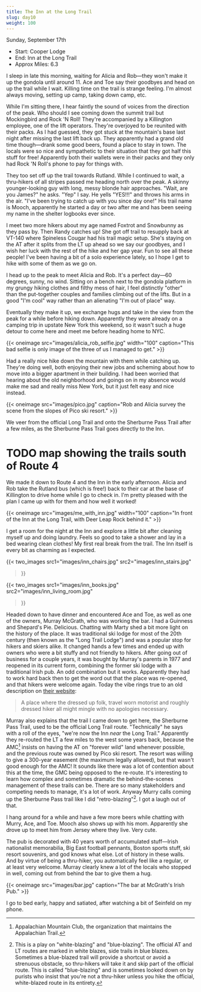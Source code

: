 ```yaml
---
title: The Inn at the Long Trail
slug: day10
weight: 100
---
```


Sunday, September 17th

- Start: Cooper Lodge
- End: Inn at the Long Trail
- Approx Miles: 6.3

I sleep in late this morning, waiting for Alicia and Rob—they won't make it up the gondola until around 11. Ace and Toe say their goodbyes and head on up the trail while I wait. Killing time on the trail is strange feeling. I'm almost always moving, setting up camp, taking down camp, etc.

While I'm sitting there, I hear faintly the sound of voices from the direction of the peak. Who should I see coming down the summit trail but Mockingbird and Rock 'N Roll! They're accompanied by a Killington employee, one of the lift operators. They're overjoyed to be reunited with their packs. As I had guessed, they got stuck at the mountain's base last night after missing the last lift back up. They apparently had a grand old time though—drank some good beers, found a place to stay in town. The locals were so nice and sympathetic to their situation that they got half this stuff for free! Apparently both their wallets were in their packs and they only had Rock 'N Roll's phone to pay for things with.

They too set off up the trail towards Rutland. While I continued to wait, a thru-hikers of all stripes passed me heading north over the peak. A skinny younger-looking guy with long, messy blonde hair approaches. "Wait, are you James?" he asks. "Yep" I say. He yells "YES!!!" and throws his arms in the air. "I've been trying to catch up with you since day one!" His trail name is Mooch, apparently he started a day or two after me and has been seeing my name in the shelter logbooks ever since.

I meet two more hikers about my age named Foxtrot and Snowbunny as they pass by. Then Randy catches up! She got off trail to resupply back at VT-140 where Spineless Cougar had his trail magic setup. She's staying on the AT after it splits from the LT up ahead so we say our goodbyes, and I wish her luck with the rest of the hike and her gap year. Fun to see all these people! I've been having a bit of a solo experience lately, so I hope I get to hike with some of them as we go on.

I head up to the peak to meet Alicia and Rob. It's a perfect day—60 degrees, sunny, no wind. Sitting on a bench next to the gondola platform in my grungy hiking clothes and filthy mess of hair, I feel distinctly "other" than the put-together couples and families climbing out of the lifts. But in a good "I'm cool" way rather than an alienating "I'm out of place" way.

Eventually they make it up, we exchange hugs and take in the view from the peak for a while before hiking down. Apparently they were already on a camping trip in upstate New York this weekend, so it wasn't such a huge detour to come here and meet me before heading home to NYC.

{{< oneimage src="images/alicia_rob_selfie.jpg" width="100" caption="This bad selfie is only image of the three of us I managed to get." >}}

Had a really nice hike down the mountain with them while catching up. They're doing well, both enjoying their new jobs and scheming about how to move into a bigger apartment in their building. I had been worried that hearing about the old neighborhood and goings on in my absence would make me sad and really miss New York, but it just felt easy and nice instead.

{{< oneimage src="images/pico.jpg" caption="Rob and Alicia survey the scene from the slopes of Pico ski resort." >}}

We veer from the official Long Trail and onto the Sherburne Pass Trail after a few miles, as the Sherburne Pass Trail goes directly to the Inn.

# TODO map showing the trails south of Route 4

We made it down to Route 4 and the Inn in the early afternoon. Alicia and Rob take the Rutland bus (which is free!) back to their car at the base of Killington to drive home while I go to check in. I'm pretty pleased with the plan I came up with for them and how well it worked!

{{< oneimage src="images/me_with_inn.jpg" width="100" caption="In front of the Inn at the Long Trail, with Deer Leap Rock behind it." >}}

I get a room for the night at the Inn and explore a little bit after cleaning myself up and doing laundry. Feels so good to take a shower and lay in a bed wearing clean clothes! My first real break from the trail. The Inn itself is every bit as charming as I expected.

{{< two_images
      src1="images/inn_chairs.jpg"
      src2="images/inn_stairs.jpg"
>}}

{{< two_images
      src1="images/inn_books.jpg"
      src2="images/inn_living_room.jpg"
>}}

Headed down to have dinner and encountered Ace and Toe, as well as one of the owners, Murray McGrath, who was working the bar. I had a Guinness and Shepard's Pie. Delicious. Chatting with Marty shed a bit more light on the history of the place. It was traditional ski lodge for most of the 20th century (then known as the "Long Trail Lodge") and was a popular stop for hikers and skiers alike. It changed hands a few times and ended up with owners who were a bit stuffy and not friendly to hikers. After going out of business for a couple years, it was bought by Murray's parents in 1977 and reopened in its current form, combining the former ski lodge with a traditional Irish pub. An odd combination but it works. Apparently they had to work hard back then to get the word out that the place was re-opened, and that hikers were welcome again. Today the vibe rings true to an old description on [their website](http://www.innatlongtrail.com/about-the-inn.html):

> A place where the dressed up folk, travel worn motorist and roughly dressed hiker all might mingle with no apologies necessary.

Murray also explains that the trail I came down to get here, the Sherburne Pass Trail, used to be the official Long Trail route. "Technically" he says with a roll of the eyes, "we're now the Inn *near* the Long Trail." Apparently they re-routed the LT a few miles to the west some years back, because the AMC[^1] insists on having the AT on "forever wild" land whenever possible, and the previous route was owned by Pico ski resort. The resort was willing to give a 300-year easement (the maximum legally allowed), but that wasn't good enough for the AMC! It sounds like there was a lot of contention about this at the time, the GMC being opposed to the re-route. It's interesting to learn how complex and sometimes dramatic the behind-the-scenes management of these trails can be. There are so many stakeholders and competing needs to manage, it's a lot of work. Anyway Murry calls coming up the Sherburne Pass trail like I did "retro-blazing"[^2]. I got a laugh out of that.

I hang around for a while and have a few more beers while chatting with Murry, Ace, and Toe. Mooch also shows up with his mom. Apparently she drove up to meet him from Jersey where they live. Very cute.

The pub is decorated with 40 years worth of accumulated stuff—Irish nationalist memorabilia, Big East football pennants, Boston sports stuff, ski resort souvenirs, and god knows what else. Lot of history in these walls. And by virtue of being a thru-hiker, you automatically feel like a regular, or at least very welcome. Murray clearly knew a lot of the locals who stopped in well, coming out from behind the bar to give them a hug.

{{< oneimage src="images/bar.jpg" caption="The bar at McGrath's Irish Pub." >}}

I go to bed early, happy and satiated, after watching a bit of Seinfeld on my phone.

[^1]: Appalachian Mountain Club, the organization that maintains the Appalachian Trail.
[^2]: This is a play on "white-blazing" and "blue-blazing". The official AT and LT routes are marked in white blazes, side trails in blue blazes. Sometimes a blue-blazed trail will provide a shortcut or avoid a strenuous obstacle, so thru-hikers will take it and skip part of the official route. This is called "blue-blazing" and is sometimes looked down on by purists who insist that you're not a thru-hiker unless you hike the official, white-blazed route in its entirety.

